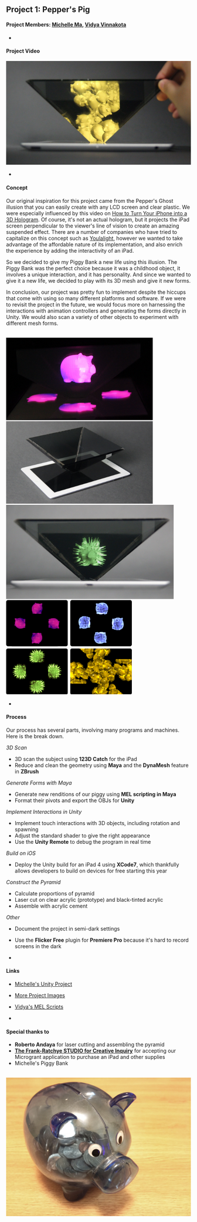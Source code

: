 ## Project 1: Pepper's Pig
#### Project Members: [Michelle Ma](../README.md), [Vidya Vinnakota](../vidya/README.md)
-
#### Project Video

[![IMAGE ALT TEXT](Photos/pig/cluster_01.jpg)](https://vimeo.com/140160707 "Pepper's Pig")

-

#### Concept

Our original inspiration for this project came from the Pepper's Ghost illusion that you can easily create with any LCD screen and clear plastic. We were especially influenced by this video on [How to Turn Your iPhone into a 3D Hologram](http://www.telegraph.co.uk/technology/mobile-phones/11780393/How-to-turn-your-phone-into-a-3D-hologram-projector.html). Of course, it's not an actual hologram, but it projects the iPad screen perpendicular to the viewer's line of vision to create an amazing suspended effect. There are a number of companies who have tried to capitalize on this concept such as [Youlalight](http://youlalight.com/en/3dpiramidforipad), however we wanted to take advantage of the affordable nature of its implementation, and also enrich the experience by adding the interactivity of an iPad.

So we decided to give my Piggy Bank a new life using this illusion. The Piggy Bank was the perfect choice because it was a childhood object, it involves a unique interaction, and it has personality. And since we wanted to give it a new life, we decided to play with its 3D mesh and give it new forms.

In conclusion, our project was pretty fun to implement despite the hiccups that come with using so many different platforms and software. If we were to revisit the project in the future, we would focus more on harnessing the interactions with animation controllers and generating the forms directly in Unity. We would also scan a variety of other objects to experiment with different mesh forms.

<br>
<img src="Photos/pig/pink_02.jpg" width="400"> 
<img src="Photos/pig/ipad_01.jpg" width="400">

<img src="Photos/pig/green_01.jpg" height="257"> 
<img src="Photos/pig/screens.png" height="257"> 

-

#### Process

Our process has several parts, involving many programs and machines. Here is the break down.

*3D Scan*
- 3D scan the subject using **123D Catch** for the iPad
- Reduce and clean the geometry using **Maya** and the **DynaMesh** feature in **ZBrush**

*Generate Forms with Maya*
- Generate new renditions of our piggy using **MEL scripting in Maya**
- Format their pivots and export the OBJs for **Unity**

*Implement Interactions in Unity*
- Implement touch interactions with 3D objects, including rotation and spawning
- Adjust the standard shader to give the right appearance
- Use the **Unity Remote** to debug the program in real time

*Build on iOS*
- Deploy the Unity build for an iPad 4 using **XCode7**, which thankfully allows developers to build on devices for free starting this year

*Construct the Pyramid*
- Calculate proportions of pyramid
- Laser cut on clear acrylic (prototype) and black-tinted acrylic
- Assemble with acrylic cement

*Other*
- Document the project in semi-dark settings
- Use the **Flicker Free** plugin for **Premiere Pro** because it's hard to record screens in the dark

-
#### Links
- [Michelle's Unity Project](https://github.com/michell3/peppers-pig/tree/master/Pepper%20Unity)
- [More Project Images](https://github.com/michell3/peppers-pig/tree/master/Project%20Images)
- [Vidya's MEL Scripts](https://github.com/vvinnak1/MEL-Scripts)

-
#### Special thanks to
- **Roberto Andaya** for laser cutting and assembling the pyramid
- [**The Frank-Ratchye STUDIO for Creative Inquiry**](http://studioforcreativeinquiry.org/) for accepting our Microgrant application to purchase an iPad and other supplies
- Michelle's Piggy Bank

<br>
<img src="Photos/pig/piggy_bank_01.jpg">

